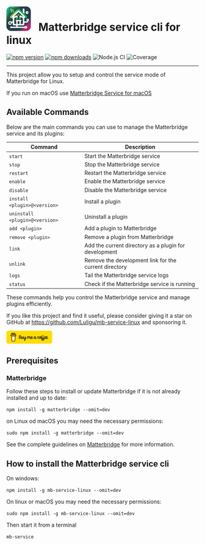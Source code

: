 # <img src="matterbridge.svg" alt="Matterbridge Logo" width="64px" height="64px">&nbsp;&nbsp;&nbsp;Matterbridge service cli for linux

[![npm version](https://img.shields.io/npm/v/mb-service-linux.svg)](https://www.npmjs.com/package/mb-service-linux)
[![npm downloads](https://img.shields.io/npm/dt/mb-service-linux.svg)](https://www.npmjs.com/package/mb-service-linux)
![Node.js CI](https://github.com/Luligu/mb-service-linux/actions/workflows/build.yml/badge.svg)
![Coverage](https://img.shields.io/badge/Jest%20coverage-100%25-brightgreen)

---

This project allow you to setup and control the service mode of Matterbridge for Linux.

If you run on macOS use [Matterbridge Service for macOS](https://www.npmjs.com/package/mb-service)

## Available Commands

Below are the main commands you can use to manage the Matterbridge service and its plugins:

| Command                        | Description                                           |
| ------------------------------ | ----------------------------------------------------- |
| `start`                        | Start the Matterbridge service                        |
| `stop`                         | Stop the Matterbridge service                         |
| `restart`                      | Restart the Matterbridge service                      |
| `enable`                       | Enable the Matterbridge service                       |
| `disable`                      | Disable the Matterbridge service                      |
| `install <plugin>@<version>`   | Install a plugin                                      |
| `uninstall <plugin>@<version>` | Uninstall a plugin                                    |
| `add <plugin>`                 | Add a plugin to Matterbridge                          |
| `remove <plugin>`              | Remove a plugin from Matterbridge                     |
| `link`                         | Add the current directory as a plugin for development |
| `unlink`                       | Remove the development link for the current directory |
| `logs`                         | Tail the Matterbridge service logs                    |
| `status`                       | Check if the Matterbridge service is running          |

These commands help you control the Matterbridge service and manage plugins efficiently.

If you like this project and find it useful, please consider giving it a star on GitHub at https://github.com/Luligu/mb-service-linux and sponsoring it.

<a href="https://www.buymeacoffee.com/luligugithub">
  <img src="bmc-button.svg" alt="Buy me a coffee" width="120">
</a>

## Prerequisites

### Matterbridge

Follow these steps to install or update Matterbridge if it is not already installed and up to date:

```
npm install -g matterbridge --omit=dev
```

on Linux od macOS you may need the necessary permissions:

```
sudo npm install -g matterbridge --omit=dev
```

See the complete guidelines on [Matterbridge](https://github.com/Luligu/matterbridge/blob/main/README.md) for more information.

## How to install the Matterbridge service cli

On windows:

```
npm install -g mb-service-linux --omit=dev
```

On linux or macOS you may need the necessary permissions:

```
sudo npm install -g mb-service-linux --omit=dev
```

Then start it from a terminal

```
mb-service
```
